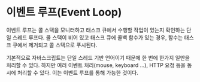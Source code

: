 # 이벤트 루프(Event Loop)

이벤트 루프는 콜 스택을 모니터하고 태스크 큐에서 수행할 작업이 있는지 확인하는 단일 스레드 루프다. 콜 스택이 비어 있고 태스크 큐에 콜백 함수가 있는 경우, 함수는 태스크 큐에서 제거되고 콜 스택으로 푸시된다.

기본적으로 자바스크립트는 단일 스레드 기반 언어이기 때문에 한 번에 한가지 일만을 처리할 수 있다. 하지만 여러 이벤트 처리(mouse, keyboard ...), HTTP 요청 등을 동시에 처리할 수 있다. 이는 이벤트 루프를 통해 가능한 것이다.
